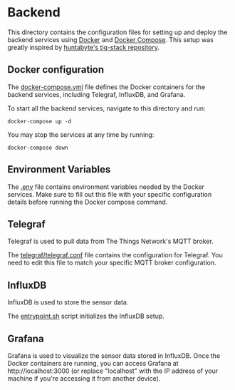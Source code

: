 # Backend

This directory contains the configuration files for setting up and deploy the backend services using [Docker](https://www.docker.com/) and [Docker Compose](https://docs.docker.com/compose/). This setup was greatly inspired by [huntabyte\'s tig-stack repository](https://github.com/huntabyte/tig-stack).

## Docker configuration

The [docker-compose.yml](./docker-compose.yml) file defines the Docker containers for the backend services, including Telegraf, InfluxDB, and Grafana.

To start all the backend services, navigate to this directory and run:
```shell
docker-compose up -d
```
You may stop the services at any time by running:
```shell
docker-compose down
```

## Environment Variables

The [.env](./.env) file contains environment variables needed by the Docker services. Make sure to fill out this file with your specific configuration details before running the Docker compose command.

## Telegraf

Telegraf is used to pull data from The Things Network's MQTT broker.

The [telegraf/telegraf.conf](./telegraf/telegraf.conf) file contains the configuration for Telegraf. You need to edit this file to match your specific MQTT broker configuration.

## InfluxDB

InfluxDB is used to store the sensor data.

The [entrypoint.sh](./entrypoint.sh) script initializes the InfluxDB setup.

## Grafana

Grafana is used to visualize the sensor data stored in InfluxDB. Once the Docker containers are running, you can access Grafana at http://localhost:3000 (or replace "localhost" with the IP address of your machine if you're accessing it from another device).





